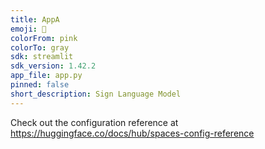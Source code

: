 ```yaml
---
title: AppA
emoji: 🦀
colorFrom: pink
colorTo: gray
sdk: streamlit
sdk_version: 1.42.2
app_file: app.py
pinned: false
short_description: Sign Language Model
---
```


Check out the configuration reference at https://huggingface.co/docs/hub/spaces-config-reference
